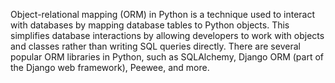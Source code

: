 Object-relational mapping (ORM) in Python is a technique used to interact with databases by mapping database tables to Python objects. This simplifies database interactions by allowing developers to work with objects and classes rather than writing SQL queries directly. There are several popular ORM libraries in Python, such as SQLAlchemy, Django ORM (part of the Django web framework), Peewee, and more.
